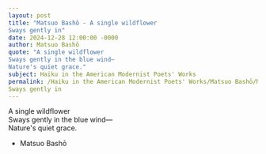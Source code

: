 ```yaml
---
layout: post
title: "Matsuo Bashō - A single wildflower  
Sways gently in"
date: 2024-12-28 12:00:00 -0000
author: Matsuo Bashō
quote: "A single wildflower  
Sways gently in the blue wind—  
Nature's quiet grace."
subject: Haiku in the American Modernist Poets' Works
permalink: /Haiku in the American Modernist Poets' Works/Matsuo Bashō/Matsuo Bashō - A single wildflower  
Sways gently in
---
```


A single wildflower  
Sways gently in the blue wind—  
Nature's quiet grace.

- Matsuo Bashō
